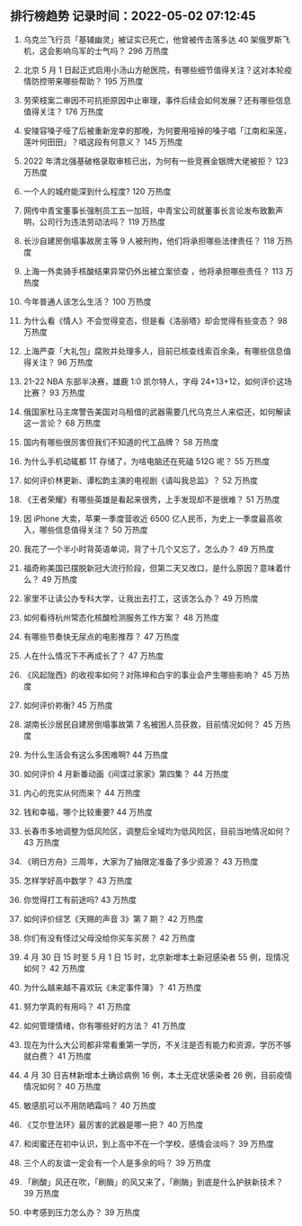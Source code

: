 
## 排行榜趋势 记录时间：2022-05-02 07:12:45
  
  1. 乌克兰飞行员「基辅幽灵」被证实已死亡，他曾被传击落多达 40 架俄罗斯飞机，这会影响乌军的士气吗？ 296 万热度
    
  2. 北京 5 月 1 日起正式启用小汤山方舱医院，有哪些细节值得关注？这对本轮疫情防控带来哪些帮助？ 195 万热度
    
  3. 劳荣枝案二审因不可抗拒原因中止审理，事件后续会如何发展？还有哪些信息值得关注？ 176 万热度
    
  4. 安陵容嗓子哑了后被重新宠幸的那晚，为何要用哑掉的嗓子唱「江南和采莲，莲叶何田田」？唱这段有何意义？ 145 万热度
    
  5. 2022 年清北强基破格录取审核已出，为何有一些竞赛金银牌大佬被拒？ 123 万热度
    
  6. 一个人的城府能深到什么程度? 120 万热度
    
  7. 网传中青宝董事长强制员工五一加班，中青宝公司就董事长言论发布致歉声明，公司行为违法劳动法吗？ 119 万热度
    
  8. 长沙自建房倒塌事故房主等 9 人被刑拘，他们将承担哪些法律责任？ 118 万热度
    
  9. 上海一外卖骑手核酸结果异常仍外出被立案侦查 ，他将承担哪些责任？ 113 万热度
    
  10. 今年普通人该怎么生活？ 100 万热度
    
  11. 为什么看《情人》不会觉得变态，但是看《洛丽塔》却会觉得有些变态？ 98 万热度
    
  12. 上海严查「大礼包」腐败并处理多人，目前已核查线索百余条，有哪些信息值得关注？ 96 万热度
    
  13. 21-22 NBA 东部半决赛，雄鹿 1:0 凯尔特人，字母 24+13+12，如何评价这场比赛？ 93 万热度
    
  14. 俄国家杜马主席警告美国对乌租借的武器需要几代乌克兰人来偿还，如何解读这一言论？ 68 万热度
    
  15. 国内有哪些很厉害但我们不知道的代工品牌？ 58 万热度
    
  16. 为什么手机动辄都 1T 存储了，为啥电脑还在死磕 512G 呢？ 55 万热度
    
  17. 如何评价林更新、谭松韵主演的电视剧《请叫我总监》？ 52 万热度
    
  18. 《王者荣耀》有哪些英雄是看起来很秀，上手发现却不是很难？ 51 万热度
    
  19. 因 iPhone 大卖，苹果一季度营收近 6500 亿人民币，为史上一季度最高收入，哪些信息值得关注？ 50 万热度
    
  20. 我花了一个半小时背英语单词，背了十几个又忘了，怎么办？ 49 万热度
    
  21. 福奇称美国已摆脱新冠大流行阶段，但第二天又改口，是什么原因？意味着什么？ 49 万热度
    
  22. 家里不让读公办专科大学，让我出去打工，这该怎么办？ 49 万热度
    
  23. 如何看待杭州常态化核酸检测服务工作方案？ 48 万热度
    
  24. 有哪些节奏快无尿点的电影推荐？ 47 万热度
    
  25. 人在什么情况下不再成长了？ 47 万热度
    
  26. 《风起陇西》的收视率如何？对陈坤和白宇的事业会产生哪些影响？ 45 万热度
    
  27. 如何评价祢衡? 45 万热度
    
  28. 湖南长沙居民自建房倒塌事故第 7 名被困人员获救，目前情况如何？ 45 万热度
    
  29. 为什么生活会有这么多困难啊? 44 万热度
    
  30. 如何评价 4 月新番动画《间谍过家家》第四集？ 44 万热度
    
  31. 内心的充实从何而来？ 44 万热度
    
  32. 钱和幸福，哪个比较重要? 44 万热度
    
  33. 长春市多地调整为低风险区，调整后全域均为低风险区，目前当地情况如何？ 43 万热度
    
  34. 《明日方舟》三周年，大家为了抽限定准备了多少资源？ 43 万热度
    
  35. 怎样学好高中数学？ 43 万热度
    
  36. 你觉得打工有前途吗? 43 万热度
    
  37. 如何评价综艺《天赐的声音 3》第 7 期？ 42 万热度
    
  38. 你们有没有怪过父母没给你买车买房？ 42 万热度
    
  39. 4 月 30 日 15 时至 5 月 1 日 15 时，北京新增本土新冠感染者 55 例，现情况如何？ 42 万热度
    
  40. 为什么越来越不喜欢玩《未定事件簿》？ 41 万热度
    
  41. 努力学真的有用吗？ 41 万热度
    
  42. 如何管理情绪，你有哪些好的方法？ 41 万热度
    
  43. 现在为什么大公司都非常看重第一学历，不关注是否有能力和资源，学历不够就白费？ 41 万热度
    
  44. 4 月 30 日吉林新增本土确诊病例 16 例，本土无症状感染者 26 例，目前疫情情况如何？ 40 万热度
    
  45. 敏感肌可以不用防晒霜吗？ 40 万热度
    
  46. 《艾尔登法环》最厉害的武器是哪一把？ 40 万热度
    
  47. 和闺蜜还在初中认识，到上高中不在一个学校，感情会淡吗？ 39 万热度
    
  48. 三个人的友谊一定会有一个人是多余的吗？ 39 万热度
    
  49. 「刷酸」风还在吹，「刷酶」的风又来了，「刷酶」到底是什么护肤新技术？ 39 万热度
    
  50. 中考感到压力怎么办？ 39 万热度
    